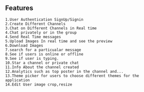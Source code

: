 ## Features

    1.User Authentication SignUp/Signin
    2.Create Different Channels
    3.Chat on Different Channels in Real time
    4.Chat privately or in the group
    4.Send Real Time messages
    5.Upload Images In real time and see the preview
    6.Download Images
    7.search for a particualar message
    8.See if users is online or offline
    9.See if user is typing.
    10.Star a channel or private chat
    11.Info About the channel created
    12.Analytics such as top poster in the channel and...
    13.Theme picker for users to choose different themes for the application
    14.Edit User image crop,resize
